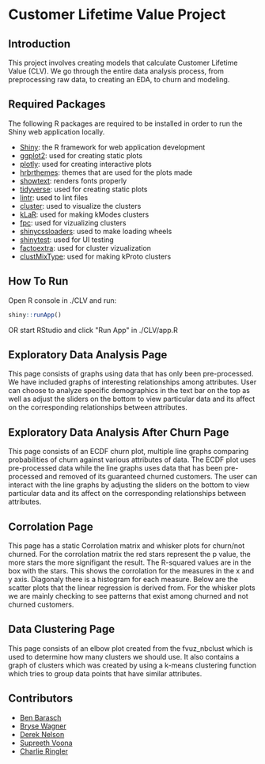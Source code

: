# Customer Lifetime Value Project

## Introduction

This project involves creating models that calculate Customer Lifetime Value (CLV). We go through the entire data analysis process, from preprocessing raw data, to creating an EDA, to churn and modeling.

## Required Packages

The following R packages are required to be installed in order to run the Shiny web application locally.

- [Shiny](https://shiny.rstudio.com/): the R framework for web application development
- [ggplot2](https://ggplot2.tidyverse.org/): used for creating static plots
- [plotly](https://plotly.com/r/): used for creating interactive plots
- [hrbrthemes](https://github.com/hrbrmstr/hrbrthemes): themes that are used for the plots made
- [showtext](https://cran.rstudio.com/web/packages/showtext/vignettes/introduction.html): renders fonts properly
- [tidyverse](https://tidyverse.org/): used for creating static plots
- [lintr](https://cran.r-project.org/web/packages/lintr/readme/README.html): used to lint files
- [cluster](https://cran.r-project.org/web/packages/cluster/cluster.pdf): used to visualize the clusters
- [kLaR](https://cran.r-project.org/web/packages/klaR/index.html): used for making kModes clusters
- [fpc](https://cran.r-project.org/web/packages/fpc/index.html): used for vizualizing clusters
- [shinycssloaders](https://cran.r-project.org/web/packages/shinycssloaders/shinycssloaders.pdf): used to make loading wheels
- [shinytest](https://rstudio.github.io/shinytest/index.html): used for UI testing
- [factoextra](https://cran.r-project.org/web/packages/factoextra/index.html): used for cluster vizualization
- [clustMixType](https://cran.r-project.org/web/packages/clustMixType/clustMixType.pdf): used for making kProto clusters

## How To Run

Open R console in ./CLV and run:

```R
shiny::runApp()
```

OR start RStudio and click "Run App" in ./CLV/app.R

## Exploratory Data Analysis Page

This page consists of graphs using data that has only been pre-processed. We have included graphs of interesting relationships among attributes. User can choose to analyze specific demographics in the text bar on the top as well as adjust the sliders on the bottom to view particular data and its affect on the corresponding relationships between attributes. 

## Exploratory Data Analysis After Churn Page

This page consists of an ECDF churn plot, multiple line graphs comparing probabilities of churn against various attributes of data. The ECDF plot uses pre-processed data while the line graphs uses data that has been pre-processed and removed of its guaranteed churned customers. The user can interact with the line graphs by adjusting the sliders on the bottom to view particular data and its affect on the corresponding relationships between attributes.

## Corrolation Page

This page has a static Corrolation matrix and whisker plots for churn/not churned. For the corrolation matrix the red stars represent the p value, the more stars the more signifigant the result. The R-squared values are in the box with the stars. This shows the corrolation for the measures in the x and y axis. Diagonaly there is a histogram for each measure. Below are the scatter plots that the linear regression is derived from. For the whisker plots we are mainly checking to see patterns that exist among churned and not churned customers.

## Data Clustering Page

This page consists of an elbow plot created from the fvuz_nbclust which is used to determine how many clusters we should use. It also contains a graph of clusters which was created by using a k-means clustering function which tries to group data points that have similar attributes. 

## Contributors

- [Ben Barasch](https://github.com/orgs/CSE5915-Team/people/bbarasch)
- [Bryse Wagner](https://github.com/orgs/CSE5915-Team/people/bryse1225)
- [Derek Nelson](https://github.com/orgs/CSE5915-Team/people/Megaden44)
- [Supreeth Voona](https://github.com/orgs/CSE5915-Team/people/supreethvoona)
- [Charlie Ringler](https://github.com/orgs/CSE5915-Team/people/Pike1z)

